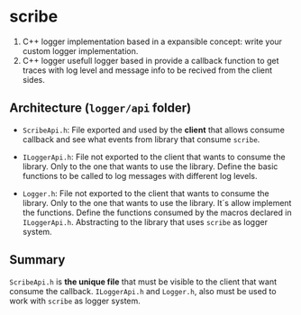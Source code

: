 # scribe

1. C++ logger implementation based in a expansible concept: write your custom logger implementation.
2. C++ logger usefull logger based in provide a callback function to get traces with log level and message info to be recived from the client sides.

## Architecture (`logger/api` folder)

- `ScribeApi.h`: File exported and used by the **client** that allows consume callback and see what events from library that consume `scribe`.

- `ILoggerApi.h`: File not exported to the client that wants to consume the library. Only to the one that wants to use the library. Define the basic functions to be called to log messages with different log levels.

- `Logger.h`: File not exported to the client that wants to consume the library. Only to the one that wants to use the library. It´s allow implement the functions. Define the functions consumed by the macros declared in `ILoggerApi.h`. Abstracting to the library that uses `scribe` as logger system.

## Summary

`ScribeApi.h` is **the unique file** that must be visible to the client that want consume the callback. `ILoggerApi.h` and `Logger.h`, also must be used to work with `scribe` as logger system.